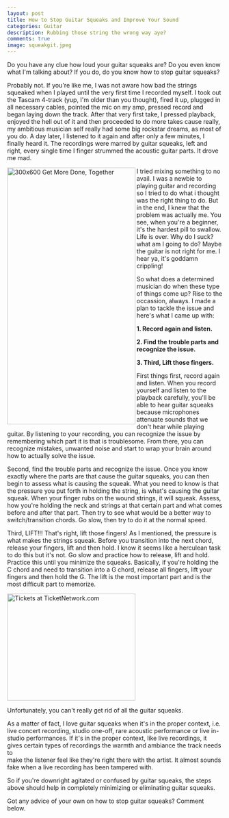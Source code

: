 ```yaml
---
layout: post
title: How to Stop Guitar Squeaks and Improve Your Sound
categories: Guitar
description: Rubbing those string the wrong way aye?
comments: true
image: squeakgit.jpeg
---
```

Do you have any clue how loud your guitar squeaks are? Do you even know what I'm talking about? If you do, do you know how to stop guitar squeaks?

Probably not. If you're like me, I was not aware how bad the strings squeaked when I played until the very first time I recorded myself. I took
out the Tascam 4-track (yup, I'm older than you thought), fired it up, plugged in all necessary cables, pointed the mic on my amp,
pressed record and began laying down the track. After that very first take, I pressed playback, enjoyed the hell out of it and then proceeded
to do more takes cause really, my ambitious musician self really had some big rockstar dreams, as most of you do. A day later, I listened to it again 
and after only a few minutes, I finally heard it. The recordings were marred by guitar squeaks, left and right, every single time I
finger strummed the acoustic guitar parts. It drove me mad.

<a href="http://www.kqzyfj.com/click-8982858-13585558" target="_top">
<img src="http://www.lduhtrp.net/image-8982858-13585558" width="300" height="600" align="left" alt="300x600 Get More Done, Together" border="0"/></a>

I tried mixing something to no avail. I was a newbie to playing guitar and recording so I tried to do what i thought was the right thing to do. But in the end, I knew that the problem was actually me. You see, when you're a beginner, it's the hardest pill to swallow. Life is over. Why do I suck? what am I going to do? Maybe the guitar is not right for me. I hear ya, it's goddamn crippling!

So what does a determined musician do when these type of things come up? Rise to the occassion, always. I made a plan to tackle the issue
and here's what I came up with:

<b>1. Record again and listen.</b>

<b>2. Find the trouble parts and recognize the issue.</b>

<b>3. Third, Lift those fingers.</b>

First things first, record again and listen. When you record yourself and listen to the playback carefully, you'll be able to hear guitar squeaks 
because microphones attenuate sounds that we don't hear while playing guitar. By listening to your recording, you can recognize the issue by 
remembering which part it is that is troublesome. From there, you can recognize mistakes, unwanted noise and start to wrap your brain around how to
actually solve the issue.

Second, find the trouble parts and recognize the issue. Once you know exactly where the parts are that cause the guitar squeaks, you can then begin
to assess what is causing the squeak. What you need to know is that the pressure you put forth in holding the string, is what's causing the guitar squeak. 
When your finger rubs on the wound strings, it will squeak. Assess, how you're holding the neck and strings at that certain part and what comes before and 
after that part. Then try to see what would be a better way to switch/transition chords. Go slow, then try to do it at the normal speed.

Third, LIFT!!! That's right, lift those fingers! As I mentioned, the pressure is what makes the strings squeak. Before you transition into the next
chord, release your fingers, lift and then hold. I know it seems like a herculean task to do this but it's not. Go slow and practice how to release, lift 
and hold. Practice this until you minimize the squeaks. Basically, if you're holding the C chord and need to transition into a G chord, release all fingers, 
lift your fingers and then hold the G. The lift is the most important part and is the most difficult part to memorize.

<a href="http://www.tkqlhce.com/click-8982858-12963665" target="_top">
<img src="http://www.tqlkg.com/image-8982858-12963665" width="300" height="250" alt="Tickets at TicketNetwork.com" border="0"/></a>

Unfortunately, you can't really get rid of all the guitar squeaks.

As a matter of fact, I love guitar squeaks when it's in the proper context, i.e. live concert recording, studio one-off, rare acoustic performance or
live in-studio performances. If it's in the proper context, like live recordings, it gives certain types of recordings the warmth and ambiance the track needs to  
make the listener feel like they're right there with the artist. It almost sounds fake when a live recording has been tampered with.

So if you're downright agitated or confused by guitar squeaks, the steps above should help in completely minimizing or eliminating guitar squeaks. 

Got any advice of your own on how to stop guitar squeaks? Comment below.
